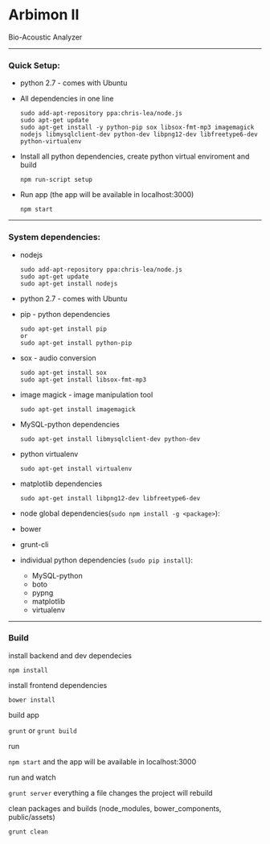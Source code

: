 # Arbimon II
Bio-Acoustic Analyzer

---
### Quick Setup:
 - python 2.7 - comes with Ubuntu
 
 - All dependencies  in one line
   ```
   sudo add-apt-repository ppa:chris-lea/node.js
   sudo apt-get update
   sudo apt-get install -y python-pip sox libsox-fmt-mp3 imagemagick nodejs libmysqlclient-dev python-dev libpng12-dev libfreetype6-dev python-virtualenv
   ```
   
   
 - Install all python dependencies, create python virtual enviroment and build
    ```
    npm run-script setup    
    ```
    
    
 - Run app (the app will be available in localhost:3000)
    ```
    npm start
    ```
    

---


### System dependencies:

 - nodejs
   ```
   sudo add-apt-repository ppa:chris-lea/node.js
   sudo apt-get update
   sudo apt-get install nodejs
   ```
   
   
 - python 2.7 - comes with Ubuntu
   
   
 - pip - python dependencies
   ```
   sudo apt-get install pip
   or
   sudo apt-get install python-pip
   ```
   
   
 - sox - audio conversion
   ```
   sudo apt-get install sox
   sudo apt-get install libsox-fmt-mp3
   ```
   
   
 - image magick - image manipulation tool
   ```
   sudo apt-get install imagemagick
   ```
   
   
 - MySQL-python dependencies
   ```
   sudo apt-get install libmysqlclient-dev python-dev
   ```
   
 - python virtualenv
   ```
   sudo apt-get install virtualenv
   ```
      
 - matplotlib dependencies
   ```
   sudo apt-get install libpng12-dev libfreetype6-dev
   ```
      
 - node global dependencies(`sudo npm install -g <package>`):
  - bower
  - grunt-cli
  
  
 - individual python dependencies (`sudo pip install`):
    - MySQL-python 
    - boto 
    - pypng  
    - matplotlib
    - virtualenv
    
---

### Build

install backend and dev dependecies 

`npm install`

install frontend dependencies 

`bower install`

build app

`grunt` or `grunt build`

run

`npm start` and the app will be available in localhost:3000

run and watch

`grunt server` everything a file changes the project will rebuild

clean packages and builds (node_modules, bower_components, public/assets)

`grunt clean` 
